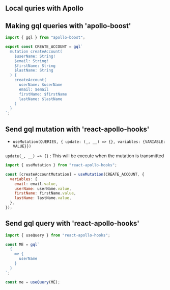 ## Local quries with Apollo

## Making gql queries with 'apollo-boost'

```js
import { gql } from "apollo-boost";

export const CREATE_ACCOUNT = gql`
  mutation createAccount(
    $userName: String!
    $email: String!
    $firstName: String
    $lastName: String
  ) {
    createAccount(
      userName: $userName
      email: $email
      firstName: $firstName
      lastName: $lastName
    )
  }
`;
```

## Send gql mutation with 'react-apollo-hooks'

- `useMutation(QUERIES, { update: (_, __) => {}, variables: {VARIABLE: VALUE}})`

`update(_, __) => {}` : This will be execute when the mutation is transmitted

```js
import { useMutation } from "react-apollo-hooks";

const [createAccountMutation] = useMutation(CREATE_ACCOUNT, {
  variables: {
    email: email.value,
    userName: userName.value,
    firstName: firstName.value,
    lastName: lastName.value,
  },
});
```

## Send gql query with 'react-apollo-hooks'

```js
import { useQuery } from "react-apollo-hooks";

const ME = gql`
  {
    me {
      userName
    }
  }
`;

const me = useQuery(ME);
```
